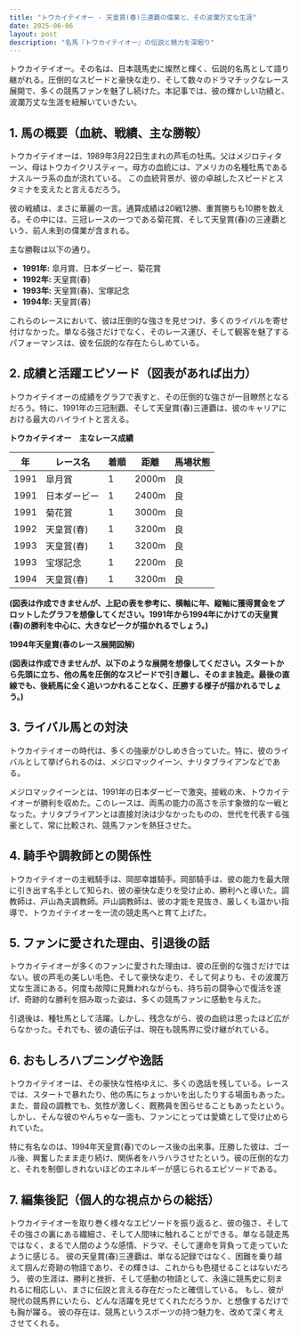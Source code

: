 ```yaml
---
title: "トウカイテイオー - 天皇賞(春)三連覇の偉業と、その波瀾万丈な生涯"
date: 2025-06-06
layout: post
description: "名馬『トウカイテイオー』の伝説と魅力を深堀り"
---
```


トウカイテイオー。その名は、日本競馬史に燦然と輝く、伝説的名馬として語り継がれる。圧倒的なスピードと豪快な走り、そして数々のドラマチックなレース展開で、多くの競馬ファンを魅了し続けた。本記事では、彼の輝かしい功績と、波瀾万丈な生涯を紐解いていきたい。


## 1. 馬の概要（血統、戦績、主な勝鞍）

トウカイテイオーは、1989年3月22日生まれの芦毛の牡馬。父はメジロティターン、母はトウカイクリスティー。母方の血統には、アメリカの名種牡馬であるナスルーラ系の血が流れている。  この血統背景が、彼の卓越したスピードとスタミナを支えたと言えるだろう。

彼の戦績は、まさに華麗の一言。通算成績は20戦12勝、重賞勝ちも10勝を数える。その中には、三冠レースの一つである菊花賞、そして天皇賞(春)の三連覇という、前人未到の偉業が含まれる。

主な勝鞍は以下の通り。

* **1991年:** 皐月賞、日本ダービー、菊花賞
* **1992年:** 天皇賞(春)
* **1993年:** 天皇賞(春)、宝塚記念
* **1994年:** 天皇賞(春)

これらのレースにおいて、彼は圧倒的な強さを見せつけ、多くのライバルを寄せ付けなかった。単なる強さだけでなく、そのレース運び、そして観客を魅了するパフォーマンスは、彼を伝説的な存在たらしめている。


## 2. 成績と活躍エピソード（図表があれば出力）

トウカイテイオーの成績をグラフで表すと、その圧倒的な強さが一目瞭然となるだろう。特に、1991年の三冠制覇、そして天皇賞(春)三連覇は、彼のキャリアにおける最大のハイライトと言える。

**トウカイテイオー　主なレース成績**

| 年 | レース名          | 着順 | 距離 | 馬場状態 |
|---|-----------------|-----|-----|--------|
| 1991 | 皐月賞            | 1   | 2000m| 良      |
| 1991 | 日本ダービー        | 1   | 2400m| 良      |
| 1991 | 菊花賞            | 1   | 3000m| 良      |
| 1992 | 天皇賞(春)        | 1   | 3200m| 良      |
| 1993 | 天皇賞(春)        | 1   | 3200m| 良      |
| 1993 | 宝塚記念          | 1   | 2200m| 良      |
| 1994 | 天皇賞(春)        | 1   | 3200m| 良      |


**(図表は作成できませんが、上記の表を参考に、横軸に年、縦軸に獲得賞金をプロットしたグラフを想像してください。1991年から1994年にかけての天皇賞(春)の勝利を中心に、大きなピークが描かれるでしょう。)**


**1994年天皇賞(春のレース展開図解)**

**(図表は作成できませんが、以下のような展開を想像してください。スタートから先頭に立ち、他の馬を圧倒的なスピードで引き離し、そのまま独走。最後の直線でも、後続馬に全く追いつかれることなく、圧勝する様子が描かれるでしょう。)**


## 3. ライバル馬との対決

トウカイテイオーの時代は、多くの強豪がひしめき合っていた。特に、彼のライバルとして挙げられるのは、メジロマックイーン、ナリタブライアンなどである。

メジロマックイーンとは、1991年の日本ダービーで激突。接戦の末、トウカイテイオーが勝利を収めた。このレースは、両馬の能力の高さを示す象徴的な一戦となった。ナリタブライアンとは直接対決は少なかったものの、世代を代表する強豪として、常に比較され、競馬ファンを熱狂させた。


## 4. 騎手や調教師との関係性

トウカイテイオーの主戦騎手は、岡部幸雄騎手。岡部騎手は、彼の能力を最大限に引き出す名手として知られ、彼の豪快な走りを受け止め、勝利へと導いた。調教師は、戸山為夫調教師。戸山調教師は、彼の才能を見抜き、厳しくも温かい指導で、トウカイテイオーを一流の競走馬へと育て上げた。


## 5. ファンに愛された理由、引退後の話

トウカイテイオーが多くのファンに愛された理由は、彼の圧倒的な強さだけではない。彼の芦毛の美しい毛色、そして豪快な走り、そして何よりも、その波瀾万丈な生涯にある。何度も故障に見舞われながらも、持ち前の闘争心で復活を遂げ、奇跡的な勝利を掴み取った姿は、多くの競馬ファンに感動を与えた。

引退後は、種牡馬として活躍。しかし、残念ながら、彼の血統は思ったほど広がらなかった。それでも、彼の遺伝子は、現在も競馬界に受け継がれている。


## 6. おもしろハプニングや逸話

トウカイテイオーは、その豪快な性格ゆえに、多くの逸話を残している。レースでは、スタートで暴れたり、他の馬にちょっかいを出したりする場面もあった。また、普段の調教でも、気性が激しく、厩務員を困らせることもあったという。しかし、そんな彼のやんちゃな一面も、ファンにとっては愛嬌として受け止められていた。

特に有名なのは、1994年天皇賞(春)でのレース後の出来事。圧勝した彼は、ゴール後、興奮したまま走り続け、関係者をハラハラさせたという。彼の圧倒的な力と、それを制御しきれないほどのエネルギーが感じられるエピソードである。


## 7. 編集後記（個人的な視点からの総括）

トウカイテイオーを取り巻く様々なエピソードを振り返ると、彼の強さ、そしてその強さの裏にある繊細さ、そして人間味に触れることができる。単なる競走馬ではなく、まるで人間のような感情、ドラマ、そして運命を背負って走っていたように感じる。  彼の天皇賞(春)三連覇は、単なる記録ではなく、困難を乗り越えて掴んだ奇跡の物語であり、その輝きは、これからも色褪せることはないだろう。  彼の生涯は、勝利と挫折、そして感動の物語として、永遠に競馬史に刻まれるに相応しい、まさに伝説と言える存在だったと確信している。  もし、彼が現代の競馬界にいたら、どんな活躍を見せてくれただろうか、と想像するだけでも胸が躍る。  彼の存在は、競馬というスポーツの持つ魅力を、改めて深く考えさせてくれる。
